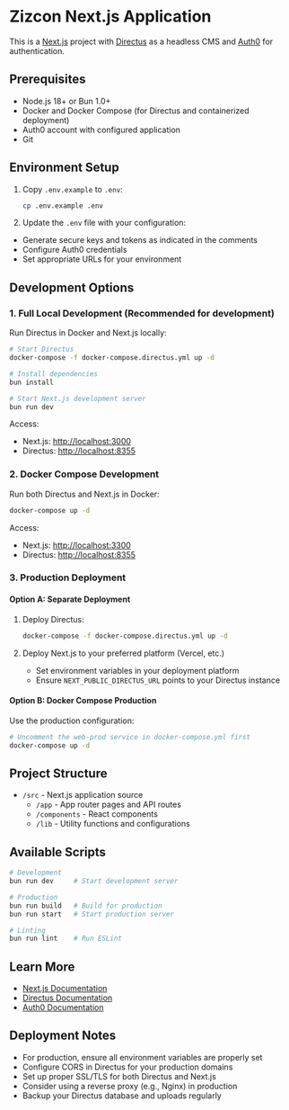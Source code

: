# Zizcon Next.js Application

This is a [Next.js](https://nextjs.org) project with [Directus](https://directus.io) as a headless CMS and [Auth0](https://auth0.com) for authentication.

## Prerequisites

- Node.js 18+ or Bun 1.0+
- Docker and Docker Compose (for Directus and containerized deployment)
- Auth0 account with configured application
- Git

## Environment Setup

1. Copy `.env.example` to `.env`:

    ```bash
    cp .env.example .env
    ```

2. Update the `.env` file with your configuration:

- Generate secure keys and tokens as indicated in the comments
- Configure Auth0 credentials
- Set appropriate URLs for your environment

## Development Options

### 1. Full Local Development (Recommended for development)

Run Directus in Docker and Next.js locally:

```bash
# Start Directus
docker-compose -f docker-compose.directus.yml up -d

# Install dependencies
bun install

# Start Next.js development server
bun run dev
```

Access:

- Next.js: <http://localhost:3000>
- Directus: <http://localhost:8355>

### 2. Docker Compose Development

Run both Directus and Next.js in Docker:

```bash
docker-compose up -d
```

Access:

- Next.js: <http://localhost:3300>
- Directus: <http://localhost:8355>

### 3. Production Deployment

#### Option A: Separate Deployment

1. Deploy Directus:

    ```bash
    docker-compose -f docker-compose.directus.yml up -d
    ```

2. Deploy Next.js to your preferred platform (Vercel, etc.)
   - Set environment variables in your deployment platform
   - Ensure `NEXT_PUBLIC_DIRECTUS_URL` points to your Directus instance

#### Option B: Docker Compose Production

Use the production configuration:

```bash
# Uncomment the web-prod service in docker-compose.yml first
docker-compose up -d
```

## Project Structure

- `/src` - Next.js application source
  - `/app` - App router pages and API routes
  - `/components` - React components
  - `/lib` - Utility functions and configurations

## Available Scripts

```bash
# Development
bun run dev     # Start development server

# Production
bun run build   # Build for production
bun run start   # Start production server

# Linting
bun run lint    # Run ESLint
```

## Learn More

- [Next.js Documentation](https://nextjs.org/docs)
- [Directus Documentation](https://docs.directus.io)
- [Auth0 Documentation](https://auth0.com/docs)

## Deployment Notes

- For production, ensure all environment variables are properly set
- Configure CORS in Directus for your production domains
- Set up proper SSL/TLS for both Directus and Next.js
- Consider using a reverse proxy (e.g., Nginx) in production
- Backup your Directus database and uploads regularly
